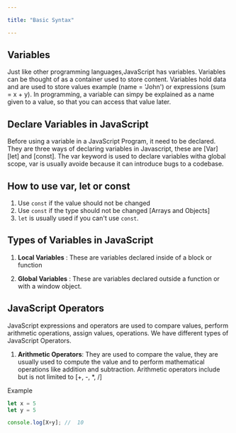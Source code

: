 ```yaml
---

title: "Basic Syntax"

---
```



## Variables
Just like other programming languages,JavaScript has variables. Variables can be thought of as a container used to store content. Variables hold data and are used to store values example (name = 'John') or expressions (sum = x + y). In programming, a variable can simpy be explained as a name given to a value, so that you can access that value later. 

## Declare Variables in JavaScript

Before using a variable in a JavaScript Program, it need to be declared. They are three ways of declaring variables in Javascript, these are [Var] [let] and [const]. The var keyword is used to declare variables witha global scope, var is usually avoide because it can introduce bugs to a codebase.

## How to use var, let or const
1. Use `const` if the value should not be changed
2. Use `const` if the type should not be changed [Arrays and Objects]
3. `let` is usually used if you can't use `const`.

## Types of Variables in JavaScript
1. **Local Variables** : These are variables declared inside of a block or function

2. **Global Variables** : These are variables declared outside a function or with a window object. 

## JavaScript Operators

JavaScript expressions and operators are used to compare values, perform arithmetic operations, assign values, operations.
We have different types of JavaScript Operators.

1. **Arithmetic Operators**: They are used to compare the value, they are usually used to compute the value and to perform mathematical operations like addition and subtraction. Arithmetic operators include but is not limited to [+, -, *, /]

Example
```JavaScript
let x = 5
let y = 5

console.log[X+y]; //  10
```